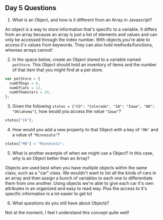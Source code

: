 ## Day 5 Questions

1. What is an Object, and how is it different from an Array in Javascript?

An object is a way to store information that's specific to a variable. It differs from an array because an array is just a list of elements and values and can only be accessed through the index number. With objects,you're able to access it's values from keywords. They can also hold methods/functions, whereas arrays cannot!

2. In the space below, create an Object stored to a variable named `petStore`.  This Object should hold an inventory of items and the number of that item that you might find at a pet store.
```Javascript
var petStore = {
  numOfDogs = 6,
  numOfCats = 12,
  numOfHamsters = 24,
};
```
3. Given the following `states = {"CO": "Colorado", "IA": "Iowa", "OK": "Oklahoma"}`, how would you access the value `"Iowa"`?
```Javascript
states["IA"];
```
4. How would you add a new property to that Object with a key of `"MN"` and a value of `"Minnesota"`?
```Javascript
states["MN"] = "Minnesota";
```
5. What is another example of when we might use a Object?  In this case, why is an Object better than an Array?

Objects are used best when you have multiple objects within the same class, such as a "car" class. We wouldn't want to list all the kinds of cars in an array and then assign a bunch of variables to each one to differentiate them from one another. Using objects we're able to give each car it's own attributes in an organized and easy to read way. Plus the access to it's specific information is a lot easier to get to!

6. What questions do you still have about Objects?

Not at the moment, I feel I understand this concept quite well!
